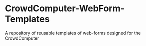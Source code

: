 CrowdComputer-WebForm-Templates
===============================

A repository of reusable templates of web-forms designed for the CrowdComputer
